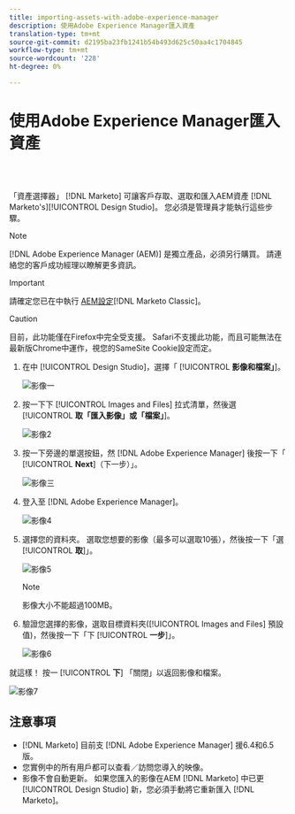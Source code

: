 ```yaml
---
title: importing-assets-with-adobe-experience-manager
description: 使用Adobe Experience Manager匯入資產
translation-type: tm+mt
source-git-commit: d2195ba23fb1241b54b493d625c50aa4c1704845
workflow-type: tm+mt
source-wordcount: '228'
ht-degree: 0%

---
```



# 使用Adobe Experience Manager匯入資產

<br> 

「資產選擇器」 [!DNL Marketo] 可讓客戶存取、選取和匯入AEM資產 [!DNL Marketo's][!UICONTROL Design Studio]。 您必須是管理員才能執行這些步驟。

>[!NOTE]
>[!DNL Adobe Experience Manager (AEM)] 是獨立產品，必須另行購買。 請連絡您的客戶成功經理以瞭解更多資訊。

>[!IMPORTANT]
>請確定您已在中執行 [AEM設定](https://docs.marketo.com/x/FwPLAQ)[!DNL Marketo Classic]。

>[!CAUTION]
>
>目前，此功能僅在Firefox中完全受支援。 Safari不支援此功能，而且可能無法在最新版Chrome中運作，視您的SameSite Cookie設定而定。

1. 在中 [!UICONTROL Design Studio]，選擇「 [!UICONTROL **影像和檔案」**]。

   ![影像一](/help/sky/assets/design-studio/importing-assets-with-adobe-experience-manager/importing-assets-with-adobe-experience-manager-1.png)

1. 按一下下 [!UICONTROL Images and Files] 拉式清單，然後選 [!UICONTROL **取「匯入影像」或「檔案」**]。

   ![影像2](/help/sky/assets/design-studio/importing-assets-with-adobe-experience-manager/importing-assets-with-adobe-experience-manager-2.png)

1. 按一下旁邊的單選按鈕，然 [!DNL Adobe Experience Manager] 後按一下「 [!UICONTROL **Next**]（下一步）」。

   ![影像三](/help/sky/assets/design-studio/importing-assets-with-adobe-experience-manager/importing-assets-with-adobe-experience-manager-3.png)

1. 登入至 [!DNL Adobe Experience Manager]。

   ![影像4](/help/sky/assets/design-studio/importing-assets-with-adobe-experience-manager/importing-assets-with-adobe-experience-manager-4.png)

1. 選擇您的資料夾。 選取您想要的影像（最多可以選取10張），然後按一下「選 [!UICONTROL **取**]」。

   ![影像5](/help/sky/assets/design-studio/importing-assets-with-adobe-experience-manager/importing-assets-with-adobe-experience-manager-5.png)

   >[!NOTE]
   >
   >影像大小不能超過100MB。

1. 驗證您選擇的影像，選取目標資料夾([!UICONTROL Images and Files] 預設值)，然後按一下「下 [!UICONTROL **一步**]」。

   ![影像6](/help/sky/assets/design-studio/importing-assets-with-adobe-experience-manager/importing-assets-with-adobe-experience-manager-6.png)

就這樣！ 按一 [!UICONTROL **下**] 「關閉」以返回影像和檔案。

![影像7](/help/sky/assets/design-studio/importing-assets-with-adobe-experience-manager/importing-assets-with-adobe-experience-manager-7.png)

## 注意事項

* [!DNL Marketo] 目前支 [!DNL Adobe Experience Manager] 援6.4和6.5版。
* 您實例中的所有用戶都可以查看／訪問您導入的映像。
* 影像不會自動更新。 如果您匯入的影像在AEM [!DNL Marketo] 中已更 [!UICONTROL Design Studio] 新，您必須手動將它重新匯入 [!DNL Marketo]。
